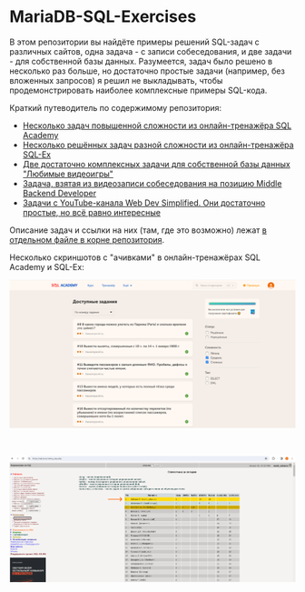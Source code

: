 # MariaDB-SQL-Exercises

В этом репозитории вы найдёте примеры решений SQL-задач с различных сайтов, одна задача - с записи собеседования, и две задачи - для собственной базы данных. Разумеется, задач было решено в несколько раз больше, но достаточно простые задачи (например, без вложенных запросов) я решил не выкладывать, чтобы продемонстрировать наиболее комплексные примеры SQL-кода.

Краткий путеводитель по содержимому репозитория:

* [Несколько задач повышенной сложности из онлайн-тренажёра SQL Academy](https://github.com/sudomango/MariaDB-SQL-Exercises/tree/main/sql_academy_online)
* [Несколько решённых задач разной сложности из онлайн-тренажёра SQL-Ex](https://github.com/sudomango/MariaDB-SQL-Exercises/tree/main/sql_ex_online)
* [Две достаточно комплексных задачи для собственной базы данных "Любимые видеоигры"](https://github.com/sudomango/MariaDB-SQL-Exercises/tree/main/favorite_videogames_sql)
* [Задача, взятая из видеозаписи собеседования на позицию Middle Backend Developer](https://github.com/sudomango/MariaDB-SQL-Exercises/tree/main/currency_pairs_task_backend)
* [Задачи с YouTube-канала Web Dev Simplified. Они достаточно простые, но всё равно интересные](https://github.com/sudomango/MariaDB-SQL-Exercises/tree/main/web_dev_simplified_exercises)

Описание задач и ссылки на них (там, где это возможно) лежат [в отдельном файле в корне репозитория](https://github.com/sudomango/MariaDB-SQL-Exercises/blob/main/Top-12-Tasks.md).

Несколько скриншотов с "ачивками" в онлайн-тренажёрах SQL Academy и SQL-Ex:

![Screenshot_01](https://github.com/sudomango/MariaDB-SQL-Exercises/blob/main/some_screenshots/Screenshot_01.png)

<br>

![Screenshot_02](https://github.com/sudomango/MariaDB-SQL-Exercises/blob/main/some_screenshots/Screenshot_02.png)
